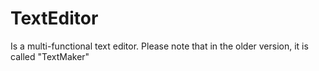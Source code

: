 # TextEditor
Is a multi-functional text editor. Please note that in the older version, it is called "TextMaker"
